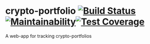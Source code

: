 # crypto-portfolio [![Build Status](https://travis-ci.org/ryanbas21/crypto-portfolio.svg?branch=master)](https://travis-ci.org/ryanbas21/crypto-portfolio)[![Maintainability](https://api.codeclimate.com/v1/badges/b2e73df9a60937f46c37/maintainability)](https://codeclimate.com/github/ryanbas21/crypto-portfolio/maintainability)[![Test Coverage](https://api.codeclimate.com/v1/badges/b2e73df9a60937f46c37/test_coverage)](https://codeclimate.com/github/ryanbas21/crypto-portfolio/test_coverage)
A web-app for tracking crypto-portfolios
